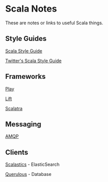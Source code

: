 # Scala Notes

These are notes or links to useful Scala things.

## Style Guides

[Scala Style Guide](http://docs.scala-lang.org/style/)

[Twitter's Scala Style Guide](http://twitter.github.io/effectivescala/)

## Frameworks

[Play](http://www.playframework.com)

[Lift](http://liftweb.net)

[Scalatra](http://www.scalatra.org)

## Messaging

[AMQP](http://www.javacodegeeks.com/2012/04/connect-to-rabbitmq-amqp-using-scala.html)

## Clients

[Scalastics](https://github.com/bsadeh/scalastic) - ElasticSearch

[Querulous](https://github.com/nkallen/querulous) - Database
